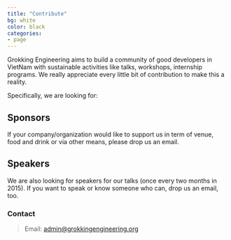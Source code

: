```yaml
---
title: "Contribute"
bg: white
color: black
categories:
- page
---
```


Grokking Engineering aims to build a community of good developers in VietNam with sustainable activities like talks, workshops, internship programs. We really appreciate every little bit of contribution to make this a reality.

Specifically, we are looking for:

## Sponsors

If your company/organization would like to support us in term of venue, food and drink or via other means, please drop us an email.

## Speakers

We are also looking for speakers for our talks (once every two months in 2015). If you want to speak or know someone who can, drop us an email, too.

### Contact

> Email: admin@grokkingengineering.org
